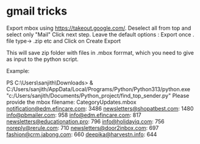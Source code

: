 # gmail tricks
Export mbox using https://takeout.google.com/. 
Deselect all from top and select only "Mail"
Click next step.
Leave the default options :
 Export once . file type-> .zip etc and Click on Create Export

This will save zip folder with files in .mbox forrmat, which you need to give as input to the python script.

Example:

PS C:\Users\sanjith\Downloads> & C:/Users/sanjith/AppData/Local/Programs/Python/Python313/python.exe "c:/Users/sanjith/Documents/Python_project/find_top_sender.py"
Please provide the mbox filename: CategoryUpdates.mbox
notification@edm.efincare.com: 3486
newsletters@shopatbest.com: 1480
info@pbmailer.com: 958
info@edm.efincare.com: 817
newsletters@educationation.pro: 796
info@holidayiq.com: 756
noreply@rerule.com: 710
newsletters@door2inbox.com: 697
fashion@crm.jabong.com: 660
deepika@harvestn.info: 644
